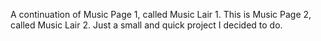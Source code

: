 A continuation of Music Page 1, called Music Lair 1. This is Music Page 2, called Music Lair 2. Just a small and quick project I decided to do. 
